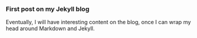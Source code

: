 ---
---

### First post on my Jekyll blog

Eventually, I will have interesting content on the blog, once I can wrap my head around Markdown and Jekyll.
